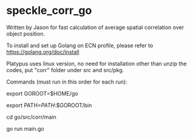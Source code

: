 # speckle_corr_go
Written by Jason for fast calculation of average spatial correlation over object position.

To install and set up Golang on ECN profile, please refer to https://golang.org/doc/install

Platypus uses linux version, no need for installation other than unzip the codes, put "corr" folder under src and src/pkg.

Commands (must run in this order for each run):

export GOROOT=$HOME/go

export PATH=$PATH$:$GOROOT/bin

cd go/src/corr/main

go run main.go
